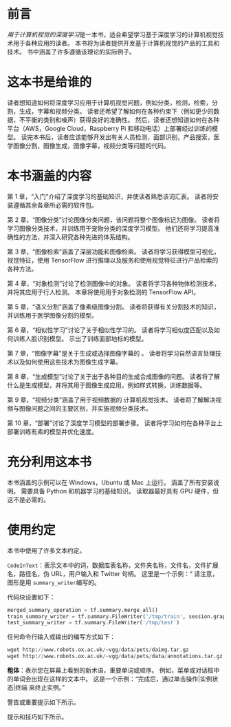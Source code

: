 # 前言

*用于计算机视觉的深度学习*是一本书，适合希望学习基于深度学习的计算机视觉技术用于各种应用的读者。 本书将为读者提供开发基于计算机视觉的产品的工具和技术。 书中涵盖了许多遵循该理论的实际例子。

# 这本书是给谁的

读者想知道如何将深度学习应用于计算机视觉问题，例如分类，检测，检索，分割，生成，字幕和视频分类。 读者还希望了解如何在各种约束下（例如更少的数据，不平衡的类别和噪声）获得良好的准确性。 然后，读者还想知道如何在各种平台（AWS，Google Cloud，Raspberry Pi 和移动电话）上部署经过训练的模型。 读完本书后，读者应该能够开发出有关人员检测，面部识别，产品搜索，医学图像分割，图像生成，图像字幕，视频分类等问题的代码。

# 本书涵盖的内容

第 1 章，“入门”介绍了深度学习的基础知识，并使读者熟悉该词汇表。 读者将安装遵循其余各章所必需的软件包。 

第 2 章，“图像分类”讨论图像分类问题，该问题将整个图像标记为图像。 读者将学习图像分类技术，并训练用于宠物分类的深度学习模型。 他们还将学习提高准确性的方法，并深入研究各种先进的体系结构。

第 3 章，“图像检索”涵盖了深层功能和图像检索。 读者将学习获得模型可视化，视觉特征，使用 TensorFlow 进行推理以及服务和使用视觉特征进行产品检索的各种方法。

第 4 章，“对象检测”讨论了检测图像中的对象。 读者将学习各种物体检测技术，并将其应用于行人检测。 本章将使用用于对象检测的 TensorFlow API。

第 5 章，“语义分割”涵盖了像素级图像分割。 读者将获得有关分割技术的知识，并训练用于医学图像分割的模型。

第 6 章，“相似性学习”讨论了关于相似性学习的。 读者将学习相似度匹配以及如何训练人脸识别模型。 示出了训练面部地标的模型。

第 7 章，“图像字幕”是关于生成或选择图像字幕的 。 读者将学习自然语言处理技术以及如何使用这些技术为图像生成字幕。

第 8 章，“生成模型”讨论了关于出于各种目的生成合成图像的问题。 读者将了解什么是生成模型，并将其用于图像生成应用，例如样式转换，训练数据等。

第 9 章，“视频分类”涵盖了用于视频数据的 计算机视觉技术。 读者将了解解决视频与图像问题之间的主要区别，并实施视频分类技术。

第 10 章，“部署”讨论了深度学习模型的部署步骤。 读者将学习如何在各种平台上部署训练有素的模型并优化速度。

# 充分利用这本书

本书涵盖的示例可以在 Windows，Ubuntu 或 Mac 上运行。 涵盖了所有安装说明。 需要具备 Python 和机器学习的基础知识。 读取器最好具有 GPU 硬件，但这不是必需的。

# 使用约定

本书中使用了许多文本约定。

`CodeInText`：表示文本中的词，数据库表名称，文件夹名称，文件名，文件扩展名，路径名，伪 URL，用户输入和 Twitter 句柄。 这里是一个示例：“ 请注意，图形是用 `summary_writer`编写的。

代码块设置如下：

```py
merged_summary_operation = tf.summary.merge_all()
train_summary_writer = tf.summary.FileWriter('/tmp/train', session.graph)
test_summary_writer = tf.summary.FileWriter('/tmp/test')
```

任何命令行输入或输出的编写方式如下：

```py
wget http://www.robots.ox.ac.uk/~vgg/data/pets/daimg.tar.gz
wget http://www.robots.ox.ac.uk/~vgg/data/pets/data/annotations.tar.gz
```

**粗体**：表示您在屏幕上看到的新术语，重要单词或顺序。 例如，菜单或对话框中的单词会出现在这样的文本中。 这是一个示例：“完成后，通过单击操作|实例状态|终端 来终止实例。”

警告或重要提示如下所示。

提示和技巧如下所示。


